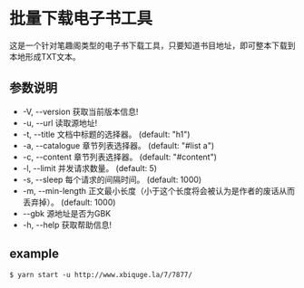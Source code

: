 #  批量下载电子书工具
这是一个针对笔趣阁类型的电子书下载工具，只要知道书目地址，即可整本下载到本地形成TXT文本。

## 参数说明
- -V, --version              获取当前版本信息!
- -u, --url <string>         读取源地址!
- -t, --title <string>       文档中标题的选择器。 (default: "h1")
- -a, --catalogue <string>   章节列表选择器。 (default: "#list a")
- -c, --content <string>     章节列表选择器。 (default: "#content")
- -l, --limit <number>       并发请求数量。 (default: 5)
- -s, --sleep <number>       每个请求的间隔时间。 (default: 1000)
- -m, --min-length <number>  正文最小长度（小于这个长度将会被认为是作者的废话从而丢弃掉）。 (default: 1000)
- --gbk                      源地址是否为GBK
- -h, --help                 获取帮助信息!


## example
```
$ yarn start -u http://www.xbiquge.la/7/7877/
```
